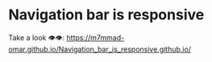 # Navigation bar is responsive


Take a look 👁️👁️: https://m7mmad-omar.github.io/Navigation_bar_is_responsive.github.io/

